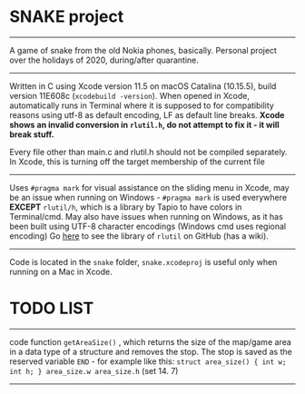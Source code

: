 # SNAKE project
---
A game of snake from the old Nokia phones, basically.
Personal project over the holidays of 2020, during/after quarantine.

---
Written in C using Xcode version 11.5 on macOS Catalina (10.15.5), build version 11E608c (`xcodebuild -version`). 
When opened in Xcode, automatically runs in Terminal where it is supposed to for compatibility reasons using utf-8 as default encoding, LF as default line breaks. **Xcode shows an invalid conversion in `rlutil.h`, do not attempt to fix it - it will break stuff.**

Every file other than main.c and rlutil.h should not be compiled separately. In Xcode, this is turning off the target membership of the current file

---
Uses `#pragma mark` for visual assistance on the sliding menu in Xcode, may be an issue when running on Windows - `#pragma mark` is used everywhere **EXCEPT**  `rlutil/h`, which is a library by Tapio to have colors in Terminal/cmd.
May also have issues when running on Windows, as it has been built using UTF-8 character encodings (Windows cmd uses regional encoding)
Go [here](https://github.com/tapio/rlutil) to see the library of `rlutil` on GitHub (has a wiki).

---
Code is located in the `snake` folder, `snake.xcodeproj` is useful only when running on a Mac in Xcode.


#  TODO LIST
---
code function `getAreaSize()` , which returns the size of the map/game area in a data type of a structure and removes the stop. The stop is saved as the reserved variable `END` - for example like this:
`struct area_size() {
    int w;
    int h;
}
area_size.w
area_size.h`
(set 14. 7)

---
